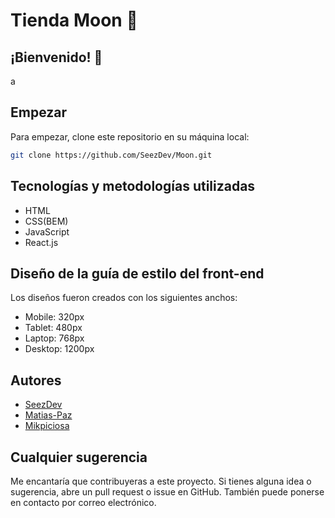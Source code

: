 <!-- # Moon -->

<!-- README para el proyecto Moon - No borrar, se puede modificar

Para visualizarlo en Visual Studio Code:
    0. Descomenta el archivo README.md, excepto las instrucciones
    1. Presiona CTRL + P
    2. Escribe ">Markdown" para utilizar la extensión Markdown y ver el README.md -->

# Tienda Moon 🌙

## ¡Bienvenido! 👋

a

## Empezar

Para empezar, clone este repositorio en su máquina local:

```bash
git clone https://github.com/SeezDev/Moon.git
```

## **Tecnologías y metodologías utilizadas**

- HTML
- CSS(BEM)
- JavaScript
- React.js

## Diseño de la guía de estilo del front-end

Los diseños fueron creados con los siguientes anchos:

- Mobile: 320px
- Tablet: 480px
- Laptop: 768px
- Desktop: 1200px

## Autores

- [SeezDev](https://github.com/SeezDev)
- [Matias-Paz](https://github.com/Matias-Paz)
- [Mikpiciosa](https://github.com/Mikpiciosa)

## Cualquier sugerencia

Me encantaría que contribuyeras a este proyecto. Si tienes alguna idea o sugerencia, abre un pull request o issue en GitHub. También puede ponerse en contacto por correo electrónico.
